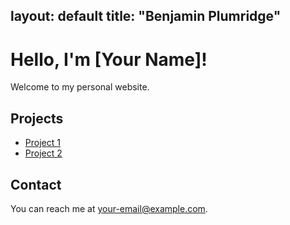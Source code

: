 layout: default
title: "Benjamin Plumridge"
---

# Hello, I'm [Your Name]!
Welcome to my personal website.
## Projects
- [Project 1](https://link-to-project1.com)
- [Project 2](https://link-to-project2.com)

## Contact
You can reach me at [your-email@example.com](mailto:your-email@example.com).